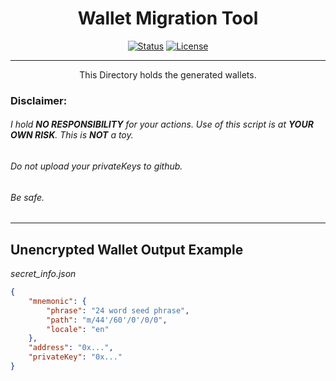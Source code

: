 <h1 align="center">Wallet Migration Tool</h1>

<div align="center">

[![Status](https://img.shields.io/badge/status-active-success.svg)]() [![License](https://img.shields.io/badge/license-MIT-blue.svg)](/LICENSE)

</div>

---

<p align="center">
    This Directory holds the generated wallets.
</p>

### Disclaimer:
###### I hold **NO RESPONSIBILITY** for your actions. Use of this script is at **YOUR OWN RISK**. This is **NOT** a toy. 
###### Do not upload your privateKeys to github.
###### Be safe.
---

## Unencrypted Wallet Output Example
*secret_info.json*
```json
{
    "mnemonic": {
        "phrase": "24 word seed phrase",
        "path": "m/44'/60'/0'/0/0",
        "locale": "en"
    },
    "address": "0x...",
    "privateKey": "0x..."
}
```